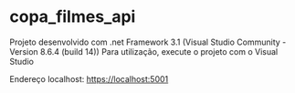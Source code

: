 # copa_filmes_api

Projeto desenvolvido com .net Framework 3.1 (Visual Studio Community - Version 8.6.4 (build 14))
Para utilização, execute o projeto com o Visual Studio

Endereço localhost: [https://localhost:5001](https://localhost:5001)